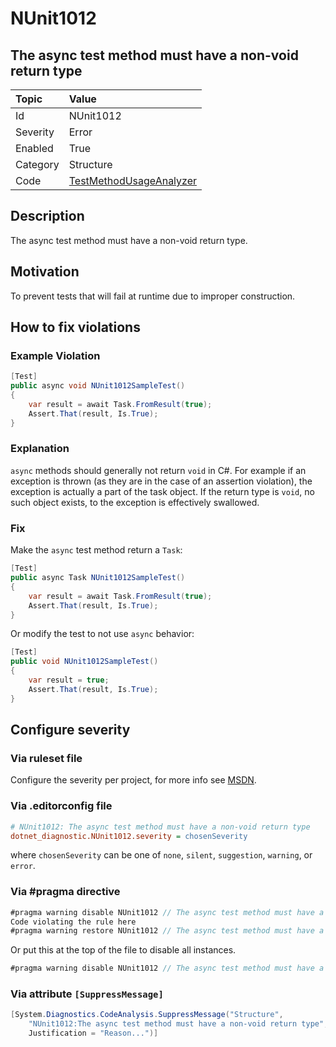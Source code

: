 # NUnit1012

## The async test method must have a non-void return type

| Topic    | Value
| :--      | :--
| Id       | NUnit1012
| Severity | Error
| Enabled  | True
| Category | Structure
| Code     | [TestMethodUsageAnalyzer](https://github.com/nunit/nunit.analyzers/blob/0.6.0/src/nunit.analyzers/TestMethodUsage/TestMethodUsageAnalyzer.cs)

## Description

The async test method must have a non-void return type.

## Motivation

To prevent tests that will fail at runtime due to improper construction.

## How to fix violations

### Example Violation

```csharp
[Test]
public async void NUnit1012SampleTest()
{
    var result = await Task.FromResult(true);
    Assert.That(result, Is.True);
}
```

### Explanation

`async` methods should generally not return `void` in C#. For example if an exception is thrown (as they are in the case of an assertion violation), the exception is actually a part of the task object. If the return type is `void`, no such object exists, to the exception is effectively swallowed.

### Fix

Make the `async` test method return a `Task`:

```csharp
[Test]
public async Task NUnit1012SampleTest()
{
    var result = await Task.FromResult(true);
    Assert.That(result, Is.True);
}
```

Or modify the test to not use `async` behavior:

```csharp
[Test]
public void NUnit1012SampleTest()
{
    var result = true;
    Assert.That(result, Is.True);
}
```

<!-- start generated config severity -->
## Configure severity

### Via ruleset file

Configure the severity per project, for more info see [MSDN](https://msdn.microsoft.com/en-us/library/dd264949.aspx).

### Via .editorconfig file

```ini
# NUnit1012: The async test method must have a non-void return type
dotnet_diagnostic.NUnit1012.severity = chosenSeverity
```

where `chosenSeverity` can be one of `none`, `silent`, `suggestion`, `warning`, or `error`.

### Via #pragma directive

```csharp
#pragma warning disable NUnit1012 // The async test method must have a non-void return type
Code violating the rule here
#pragma warning restore NUnit1012 // The async test method must have a non-void return type
```

Or put this at the top of the file to disable all instances.

```csharp
#pragma warning disable NUnit1012 // The async test method must have a non-void return type
```

### Via attribute `[SuppressMessage]`

```csharp
[System.Diagnostics.CodeAnalysis.SuppressMessage("Structure",
    "NUnit1012:The async test method must have a non-void return type",
    Justification = "Reason...")]
```
<!-- end generated config severity -->
